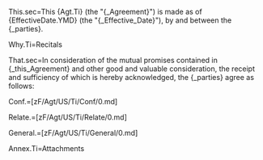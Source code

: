 This.sec=This {Agt.Ti} (the "{_Agreement}") is made as of {EffectiveDate.YMD} (the "{_Effective_Date}"), by and between the {_parties}.

Why.Ti=Recitals

That.sec=In consideration of the mutual promises contained in {_this_Agreement} and other good and valuable consideration, the receipt and sufficiency of which is hereby acknowledged, the {_parties} agree as follows:

Conf.=[zF/Agt/US/Ti/Conf/0.md]

Relate.=[zF/Agt/US/Ti/Relate/0.md]

General.=[zF/Agt/US/Ti/General/0.md]

Annex.Ti=Attachments